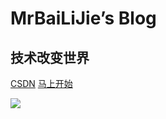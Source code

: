 # MrBaiLiJie’s Blog
## 技术改变世界



[<i class="iconfont icon-github"></i> CSDN](https://blog.csdn.net/qq_42540989)
[马上开始 <i class="iconfont icon-down"></i>](#main)

<!-- background image -->
![](https://www.sunniejs.cn/static/wx/bg.jpg)
